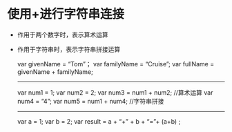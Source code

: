 # 使用+进行字符串连接

 - 作用于两个数字时，表示算术运算

 - 作用于字符串时，表示字符串拼接运算

 
    var givenName = “Tom”；
    var familyName = “Cruise”;
    var fullName = givenName + familyName;

    ----

    var num1 = 1; 
    var num2 = 2;
    var num3 = num1 + num2; //算术运算
    var num4 = “4”;
    var num5 = num1 + num4; //字符串拼接

    ---
    var a = 1;
    var b = 2;
    var result = a + “+” + b + “=”+ (a+b) ;



